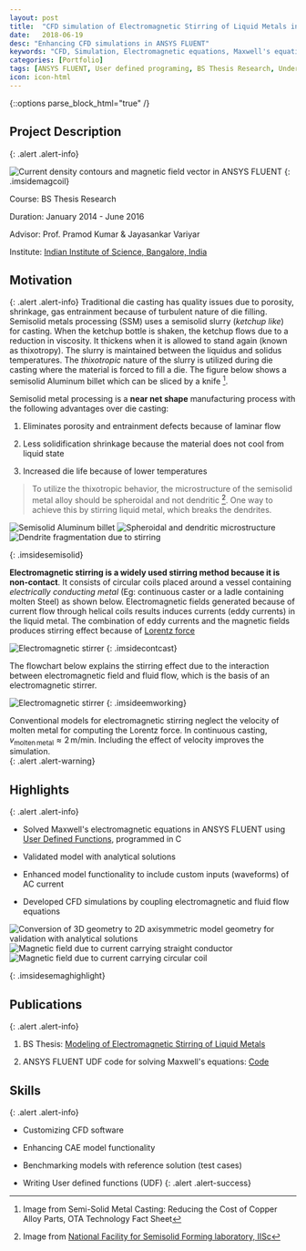 ```yaml
---
layout: post
title:  "CFD simulation of Electromagnetic Stirring of Liquid Metals in ANSYS FLUENT"
date:   2018-06-19
desc: "Enhancing CFD simulations in ANSYS FLUENT"
keywords: "CFD, Simulation, Electromagnetic equations, Maxwell's equations, Semisolid metals processing, Rheocasting, Stirring, Dendrite fragmentation,  Magnetohydrodynamic simulation, MHD, coupling fluid and Electromagnetic equations, ANSYS FLUENT, ANSYS, UDF, UDS, C, User defined functions"
categories: [Portfolio]
tags: [ANSYS FLUENT, User defined programing, BS Thesis Research, Undergrad, Heat Transfer, CFD]
icon: icon-html
---
```

{::options parse_block_html="true" /}

## Project Description
{: .alert .alert-info}

<div class="panel-body">

<style>
 .imsidemagcoil>img {
    width:30%;
    float:right;
    margin-left: 20px;
  }
</style>

![Current density contours and magnetic field vector in ANSYS FLUENT](/static/assets/img/blog/cfdemag/magcoil.JPG  "Solving Maxwell's electromagnetic equations using UDF in FLUENT")
{: .imsidemagcoil}  

Course: BS Thesis Research  

Duration: January 2014 - June 2016    

Advisor: Prof. Pramod Kumar & Jayasankar Variyar  

Institute: [Indian Institute of Science, Bangalore, India](http://www.mecheng.iisc.ernet.in/~pradip/laboratories/nfssf/nfssf.html)  

</div>


## Motivation
{: .alert .alert-info}
 Traditional die casting has quality issues due to porosity, shrinkage, gas entrainment because of turbulent nature of die filling. Semisolid metals processing (SSM) uses a semisolid slurry (*ketchup like*) for casting. When the ketchup bottle is shaken, the ketchup flows due to a reduction in viscosity. It thickens when it is allowed to stand again (known as thixotropy). The slurry is maintained between the liquidus and solidus temperatures. The *thixotropic* nature of the slurry is utilized during die casting where the material is forced to fill a die. The figure below shows a semisolid Aluminum billet which can be sliced by a knife [^1].

 [^1]: Image from Semi-Solid Metal Casting: Reducing the Cost of Copper Alloy Parts, OTA Technology Fact Sheet

Semisolid metal processing is a **near net shape** manufacturing process with the following advantages over die casting:

1. Eliminates porosity and entrainment defects because of laminar flow

2. Less solidification shrinkage because the material does not cool from liquid state

3. Increased die life because of lower temperatures

> To utilize the thixotropic behavior, the microstructure of the semisolid metal alloy should be spheroidal and not dendritic [^2]. One way to achieve this by stirring liquid metal, which breaks the dendrites.

[^2]: Image from [National Facility for Semisolid Forming laboratory, IISc](http://www.mecheng.iisc.ernet.in/~pradip/laboratories/nfssf/about/ssm.html)


<style>
 .imsidesemisolid>img {
    width:20%;
    padding:0 5px;
  }
</style>

![Semisolid Aluminum billet](/static/assets/img/blog/cfdemag/semisolid_slice.jpg "Semisolid Aluminum billet")
![Spheroidal and dendritic microstructure](/static/assets/img/blog/cfdemag/microstruc.jpg "Spheroidal and dendritic microstructure")
![Dendrite fragmentation due to stirring](/static/assets/img/blog/cfdemag/dend_frag.jpg "Dendrite fragmentation due to stirring")

{: .imsidesemisolid}

**Electromagnetic stirring is a widely used stirring method because it is non-contact**. It consists of circular coils placed around a vessel containing *electrically conducting metal* (Eg: continuous caster or a ladle containing molten Steel) as shown below. Electromagnetic fields generated because of current flow through helical coils results induces currents (eddy currents) in the liquid metal. The combination of eddy currents and the magnetic fields produces stirring effect because of [Lorentz force](https://en.wikipedia.org/wiki/Lorentz_force)

<style>
 .imsidecontcast>img {
    width:30%;
    padding:0 10 px;
  }
</style>

![Electromagnetic stirrer](/static/assets/img/blog/cfdemag/contcast.jpg)
{: .imsidecontcast}

The flowchart below explains the stirring effect due to the interaction between electromagnetic field and fluid flow, which is the basis of an electromagnetic stirrer.


<style>
 .imsideemworking>img {
    max-width: 100%;
    width:auto;
    height:auto;
    margin: auto;
  }
</style>


![Electromagnetic stirrer](/static/assets/img/blog/cfdemag/em_working_updated.png)
{: .imsideemworking}

Conventional models for electromagnetic stirring neglect the velocity of molten metal for computing the Lorentz force. In continuous casting, $v_{\mathrm{molten\,metal}}\approx 2\, \mathrm{m}/\mathrm{min}$. Including the effect of velocity improves the simulation.  
{: .alert .alert-warning}


## Highlights
{: .alert .alert-info}



* Solved Maxwell's electromagnetic equations in ANSYS FLUENT using [User Defined Functions](http://www.afs.enea.it/project/neptunius/docs/fluent/html/udf/node5.htm), programmed in C

* Validated model with analytical solutions

* Enhanced model functionality to include custom inputs (waveforms) of AC current

* Developed CFD simulations by coupling electromagnetic and fluid flow equations


<style>
 .imsidesemaghighlight>img {
    width:30%;
    padding:0 5px;
  }
</style>

![Conversion of 3D geometry to 2D axisymmetric model geometry for validation with analytical solutions](/static/assets/img/blog/cfdemag/mag_cond_geom.jpg "Conversion of 3D geometry to 2D axisymmetric model geometry for validation with analytical solutions")
![Magnetic field due to current carrying straight conductor](/static/assets/img/blog/cfdemag/mag_cond_validation.jpg "Magnetic field due to current carrying straight conductor")
![Magnetic field due to current carrying circular coil](/static/assets/img/blog/cfdemag/magcoil_axis.jpg "Magnetic field due to current carrying circular coil")

{: .imsidesemaghighlight}


## Publications
{: .alert .alert-info}


1. BS Thesis: [Modeling of Electromagnetic Stirring of Liquid Metals](https://github.com/yashg1/yashg1.github.io/blob/43c78338d9abaad9278c5321e61bdf1b698ba4e0/resources/cfd_emag_ref/GanatraYash_BSME_thesis.pdf)

2. ANSYS FLUENT UDF code for solving Maxwell's equations: [Code](https://github.com/yashg1/yashg1.github.io/blob/469c21c739b1005086745d9b17427055ef4e8d33/resources/cfd_emag_ref/Electromagnetic_stirring_FLUENT_UDF.c)

## Skills
{: .alert .alert-info}


* Customizing CFD software

* Enhancing CAE model functionality

* Benchmarking models with reference solution (test cases)

* Writing User defined functions (UDF)
{: .alert .alert-success}
